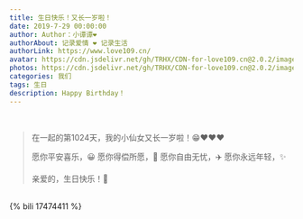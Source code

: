 ```yaml
---
title: 生日快乐！又长一岁啦！
date: 2019-7-29 00:00:00
author: Author：小谭谭❤️
authorAbout: 记录爱情 ❤️ 记录生活
authorLink: https://www.love109.cn/
avatar: https://cdn.jsdelivr.net/gh/TRHX/CDN-for-love109.cn@2.0.2/images/custom/love109.jpg
photos: https://cdn.jsdelivr.net/gh/TRHX/CDN-for-love109.cn@2.0.2/images/article/article11.webp
categories: 我们
tags: 生日
description: Happy Birthday！
---
```

<br>

> 在一起的第1024天，我的小仙女又长一岁啦！😁❤️❤️❤️
>
> 愿你平安喜乐，😀
> 愿你得偿所愿，👏
> 愿你自由无忧，✈️
> 愿你永远年轻，✨
>
> 亲爱的，生日快乐！💖

<br>
{% bili 17474411 %}
